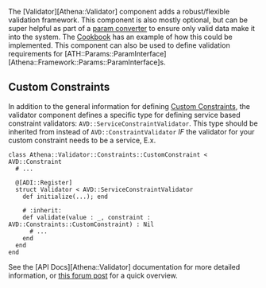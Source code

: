 The [Validator][Athena::Validator] component adds a robust/flexible validation framework. This component is also mostly optional, but can be super helpful as part of a [param converter](../getting_started/advanced_usage.md#param-converters) to ensure only valid data make it into the system. The [Cookbook](../cookbook/param_converters.md#request-body) has an example of how this could be implemented. This component can also be used to define validation requirements for [ATH::Params::ParamInterface][Athena::Framework::Params::ParamInterface]s.

## Custom Constraints

In addition to the general information for defining [Custom Constraints](../Validator/Constraint#custom-constraints), the validator component defines a specific type for defining service based constraint validators: `AVD::ServiceConstraintValidator`. This type should be inherited from instead of `AVD::ConstraintValidator` _IF_ the validator for your custom constraint needs to be a service, E.x.

```crystal
class Athena::Validator::Constraints::CustomConstraint < AVD::Constraint
  # ...

  @[ADI::Register]
  struct Validator < AVD::ServiceConstraintValidator
    def initialize(...); end

    # :inherit:
    def validate(value : _, constraint : AVD::Constraints::CustomConstraint) : Nil
      # ...
    end
  end
end
```

See the [API Docs][Athena::Validator] documentation for more detailed information, or [this forum post](https://forum.crystal-lang.org/t/athena-0-11-0/2627) for a quick overview.
